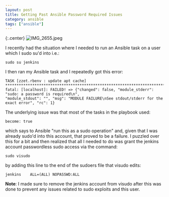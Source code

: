 ```yaml
---
layout: post
title: Getting Past Ansible Password Required Issues
category: ansible
tags: ["ansible"]
---
```

{:.center}
![IMG_2655.jpeg](/blog/assets/IMG_2655.jpeg)

I recently had the situation where I needed to run an Ansible task on a user which I sudo su'd into i.e.:

    sudo su jenkins
    
I then ran my Ansible task and I repeatedly got this error:

    TASK [zzet.rbenv : update apt cache] ****************************************************************************************************************
    fatal: [localhost]: FAILED! => {"changed": false, "module_stderr": "sudo: a password is required\n", 
    "module_stdout": "", "msg": "MODULE FAILURE\nSee stdout/stderr for the exact error", "rc": 1}
    
The underlying issue was that most of the tasks in the playbook used:

    become: true
    
which says to Ansible "run this as a sudo operation" and, given that I was already sudo'd into this account, that proved to be a failure.  I puzzled over this for a bit and then realized that all I needed to do was grant the jenkins account passwordless sudo access via the command:

    sudo visudo
    
by adding this line to the end of the sudoers file that visudo edits:

    jenkins    ALL=(ALL) NOPASSWD:ALL
    
**Note**: I made sure to remove the jenkins account from visudo after this was done to prevent any issues related to sudo exploits and this user.